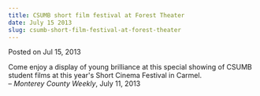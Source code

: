 ```yaml
---
title: CSUMB short film festival at Forest Theater
date: July 15 2013
slug: csumb-short-film-festival-at-forest-theater
---
```


 



<span class="date">Posted on Jul 15, 2013    </span>
<p>Come enjoy a display of young brilliance at this special showing
of CSUMB student films at this year&apos;s Short Cinema Festival in
Carmel.<br>
&#x2013; <em>Monterey County Weekly</em>, July 11, 2013</br></p>





 
